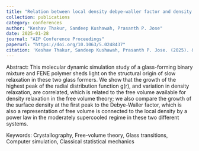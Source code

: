 ```yaml
---
title: "Relation between local density debye-waller factor and density relaxation during glass transition in model systems"
collection: publications
category: conferences
author: "Keshav Thakur, Sandeep Kushawah, Prasanth P. Jose"
date: 2025-01-28
journal: "AIP Conference Proceedings"
paperurl: "https://doi.org/10.1063/5.0248437"
citation: 'Keshav Thakur, Sandeep Kushawah, Prasanth P. Jose. (2025). &quot;Relation between local density debye-waller factor and density relaxation during glass transition in model systems.&quot; <i>AIP Conference Proceedings</i>.'
---
```


Abstract: This molecular dynamic simulation study of a glass-forming binary mixture and FENE polymer sheds light on the structural origin of slow relaxation in these two glass formers. We show that the growth of the highest peak of the radial distribution function g(r), and variation in density relaxation, are correlated, which is related to the free volume available for density relaxation in the free volume theory; we also compare the growth of the surface density at the first peak to the Debye-Waller factor, which is also a representation of free volume is connected to the local density by a power law in the moderately supercooled regime in these two different systems.

Keywords: Crystallography, Free-volume theory, Glass transitions, Computer simulation, Classical statistical mechanics

